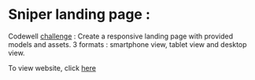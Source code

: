 # Sniper landing page :

Codewell [challenge](https://www.codewell.cc/challenges/snipper-landing-page--608bbe67e0984a001540d79b) :
Create a responsive landing page with provided models and assets.
3 formats : smartphone view, tablet view and desktop view.

To view website, click [here](https://emlych.github.io/SniperCodewellChallenge/)
